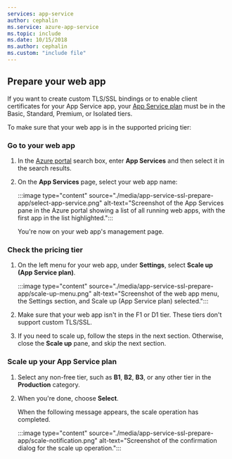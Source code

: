 ```yaml
---
services: app-service
author: cephalin
ms.service: azure-app-service
ms.topic: include
ms.date: 10/15/2018
ms.author: cephalin
ms.custom: "include file"
---
```


## Prepare your web app

If you want to create custom TLS/SSL bindings or to enable client certificates for your App Service app, your [App Service plan](https://azure.microsoft.com/pricing/details/app-service/) must be in the Basic, Standard, Premium, or Isolated tiers.

To make sure that your web app is in the supported pricing tier:

### Go to your web app

1. In the [Azure portal](https://portal.azure.com) search box, enter **App Services** and then select it in the search results.

1. On the **App Services** page, select your web app name:

   :::image type="content" source="./media/app-service-ssl-prepare-app/select-app-service.png" alt-text="Screenshot of the App Services pane in the Azure portal showing a list of all running web apps, with the first app in the list highlighted.":::

   You're now on your web app's management page.

### Check the pricing tier

1. On the left menu for your web app, under **Settings**, select **Scale up (App Service plan)**.

   :::image type="content" source="./media/app-service-ssl-prepare-app/scale-up-menu.png" alt-text="Screenshot of the web app menu, the Settings section, and Scale up (App Service plan) selected.":::

1. Make sure that your web app isn't in the F1 or D1 tier. These tiers don't support custom TLS/SSL.

1. If you need to scale up, follow the steps in the next section. Otherwise, close the **Scale up** pane, and skip the next section.

### Scale up your App Service plan

1. Select any non-free tier, such as **B1**, **B2**, **B3**, or any other tier in the **Production** category.

1. When you're done, choose **Select**.

   When the following message appears, the scale operation has completed.

   :::image type="content" source="./media/app-service-ssl-prepare-app/scale-notification.png" alt-text="Screenshot of the confirmation dialog for the scale up operation.":::
